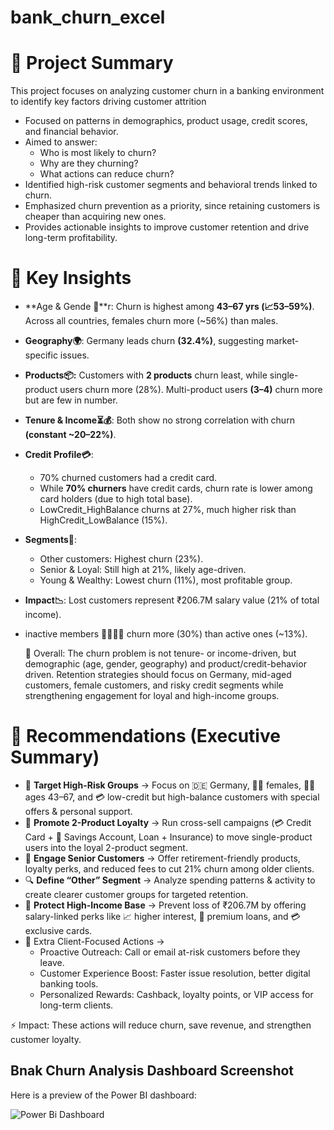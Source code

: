 # bank_churn_excel

# 📌 **Project Summary**

This project focuses on analyzing customer churn in a banking environment to identify key factors driving customer attrition
* Focused on patterns in demographics, product usage, credit scores, and financial behavior.
* Aimed to answer:
  * Who is most likely to churn?
  * Why are they churning?
  * What actions can reduce churn?
* Identified high-risk customer segments and behavioral trends linked to churn.
* Emphasized churn prevention as a priority, since retaining customers is cheaper than acquiring new ones.
* Provides actionable insights to improve customer retention and drive long-term profitability.


# 🔎 **Key Insights**

* **Age & Gende 👥**r: Churn is highest among **43–67 yrs (📈53–59%)**. Across all countries, females churn more (~56%) than males.
* **Geography🌍**: Germany leads churn **(32.4%)**, suggesting market-specific issues.
* **Products📦:** Customers with **2 products** churn least, while single-product users churn more (28%). Multi-product users **(3–4)** churn more but are few in number.
* **Tenure & Income⏳💰**: Both show no strong correlation with churn **(constant ~20–22%)**.
* **Credit Profile💳**:
  * 70% churned customers had a credit card.
  * While **70% churners** have credit cards, churn rate is lower among card holders (due to high total base).
  * LowCredit_HighBalance churns at 27%, much higher risk than HighCredit_LowBalance (15%).
* **Segments🧩**:
  * Other customers: Highest churn (23%).
  * Senior & Loyal: Still high at 21%, likely age-driven.
  * Young & Wealthy: Lowest churn (11%), most profitable group.
* **Impact📉**: Lost customers represent ₹206.7M salary value (21% of total income).
* inactive members 🙍‍♂️🙍‍♀️ churn more (30%) than active ones (~13%).

  📌 Overall:
The churn problem is not tenure- or income-driven, but demographic (age, gender, geography) and product/credit-behavior driven. Retention strategies should focus on Germany, mid-aged customers, female customers, and risky credit segments while strengthening engagement for loyal and high-income groups.

# 📌 Recommendations (Executive Summary)

* 🎯 **Target High-Risk Groups** → Focus on 🇩🇪 Germany, 👩‍🦰 females, 🧑‍🦳 ages 43–67, and 💳 low-credit but high-balance customers with special offers & personal support.
* 🔄 **Promote 2-Product Loyalty** → Run cross-sell campaigns (💳 Credit Card + 🏦 Savings Account, Loan + Insurance) to move single-product users into the loyal 2-product segment.
* 👵 **Engage Senior Customers** → Offer retirement-friendly products, loyalty perks, and reduced fees to cut 21% churn among older clients.
* 🔍 **Define “Other” Segment** → Analyze spending patterns & activity to create clearer customer groups for targeted retention.
* 💸 **Protect High-Income Base** → Prevent loss of ₹206.7M by offering salary-linked perks like 📈 higher interest, 🏦 premium loans, and 💳 exclusive cards.
* 🚀 Extra Client-Focused Actions →
    *  Proactive Outreach: Call or email at-risk customers before they leave.
    * Customer Experience Boost: Faster issue resolution, better digital banking tools.
    * Personalized Rewards: Cashback, loyalty points, or VIP access for long-term clients.
 
 ⚡ Impact: These actions will reduce churn, save revenue, and strengthen customer loyalty.

 ## Bnak Churn Analysis Dashboard Screenshot
 Here is a preview of the Power BI dashboard:

![Power Bi Dashboard]([https://github.com/sonaliaruk/bank_churn_excel/blob/main/Screenshot%202025-08-29%20203645.png])
